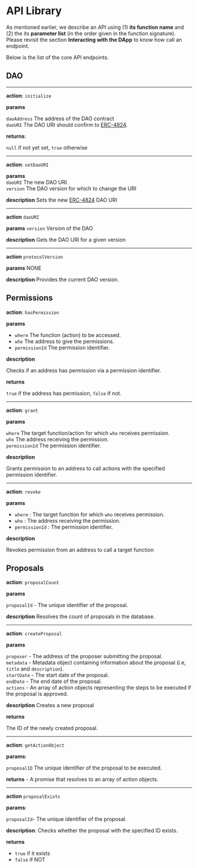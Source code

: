 # API Library 

As mentioned earlier, we describe an API using (1) **its function name** and (2) the its **parameter list** (in the order given in the function signature). Please revisit the section **Interacting with the DApp** to know how call an endpoint.

Below is the list of the core API endpoints. 

## DAO 

-------------
**action**: `initialize`

**params**

`daoAddress` The address of the DAO contract  
`daoURI` The DAO URI should confirm to [ERC-4824](https://eips.ethereum.org/EIPS/eip-4824).

**returns**:

`null` if not yet set, `true` otherwise

----------------

**action**: `setDaoURI`

**params**  
`daoURI` The new DAO URI.  
`version` The DAO version for which to change the URI

**description** Sets the new [ERC-4824](https://eips.ethereum.org/EIPS/eip-4824) DAO URI 

-------------------

**action** `daoURI`

**params** `version` Version of the DAO 

**description** Gets the DAO URI for a given version

------------

**action** `protocolVersion`

**params** NONE

**description** Provides the current DAO version.

## Permissions 

**action**: `hasPermission`

**params**

- `where` The function (action) to be accessed.
- `who` The address to give the permissions.
- `permissionId` The permission identifier.

**description**

Checks if an address has permission via a permission identifier.

**returns**

`true` if the address has permission, `false` if not.

-------------

**action**: `grant`

**params**

`where` The target function/action for which `who` receives permission.  
`who` The address receiving the permission.  
`permissionId` The permission identifier.

**description**

Grants permission to an address to call actions with the specified permission identifier.

-------------

**action**: `revoke`

**params**

- `where` : The target function for which `who` receives permission.
- `who` : The address receiving the permission.
- `permissionId` : The permission identifier.

**description**

Revokes permission from an address to call a target function 

## Proposals

**action**: `proposalCount`

**params**

`proposalId` - The unique identifier of the proposal.

**description** Resolves the count of proposals in the database.

-------------

**action**: `createProposal`

**params**

`proposer` - The address of the proposer submitting the proposal.  
`metadata` - Metadata object containing information about the proposal (i.e, `title` and `description`).  
`startDate` - The start date of the proposal.  
`endDate` - The end date of the proposal.    
`actions` - An array of action objects representing the steps to be executed if the proposal is approved.  

**description** Creates a new proposal

**returns**

The ID of the newly created proposal.

-------------

**action**: `getActionObject`

**params**: 

`proposalID` The unique identifier of the proposal to be executed.

**returns** - A promise that resolves to an array of action objects.

------------

**action** `proposalExists`

**params**:

`proposalId`- The unique identifier of the proposal.

**description**: Checks whether the proposal with the specified ID exists.

**returns**

- `true` if it exists
- `false` if NOT